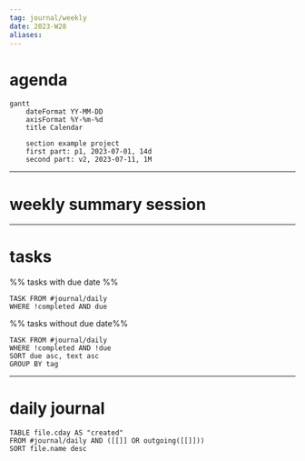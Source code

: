 ```yaml
---
tag: journal/weekly
date: 2023-W28
aliases:
---
```

# agenda
```mermaid 
gantt 
	dateFormat YY-MM-DD 
	axisFormat %Y-%m-%d
	title Calendar

	section example project 
	first part: p1, 2023-07-01, 14d
	second part: v2, 2023-07-11, 1M
```
--- 
# weekly summary session
---
# tasks 
%% tasks with due date %%
```dataview 
TASK FROM #journal/daily   
WHERE !completed AND due
```
%% tasks without due date%%
```dataview 
TASK FROM #journal/daily   
WHERE !completed AND !due
SORT due asc, text asc
GROUP BY tag
```
---
# daily journal
```dataview 
TABLE file.cday AS "created" 
FROM #journal/daily AND ([[]] OR outgoing([[]]))
SORT file.name desc 
```
